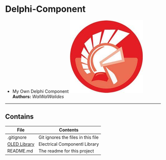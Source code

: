 # Delphi-Component
- My Own Delphi Component
![](Delphi-Component.jpg)
**Authors:**  *WalWalWalides*
------

## Contains

| File | Contents | 
| --- | --- |
| .gitignore | Git ignores the files in this file |
|[OLED Library](https://github.com/…/Delphi-Comp…/tree/master/OLED%20Library/) | Electrical Componentl Library|
| README.md | The readme for this project
